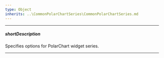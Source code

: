 ```yaml
---
type: Object
inherits: ..\CommonPolarChartSeries\CommonPolarChartSeries.md
---
```

---
##### shortDescription
Specifies options for PolarChart widget series.

---
